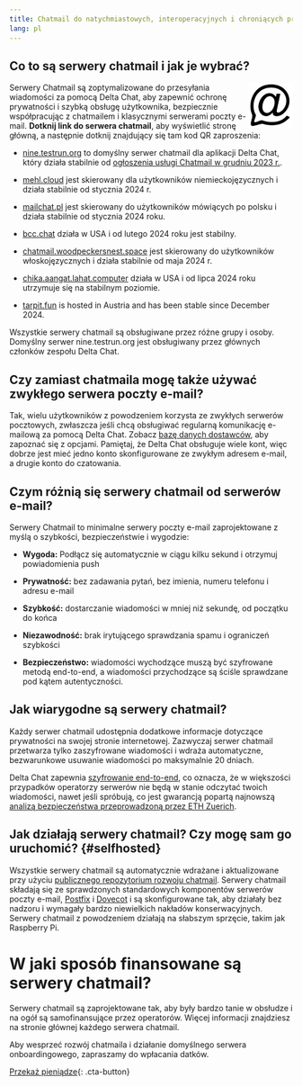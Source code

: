 ```yaml
---
title: Chatmail do natychmiastowych, interoperacyjnych i chroniących prywatność rozmów
lang: pl
---
```



## Co to są serwery chatmail i jak je wybrać?

<img alt="Chatmail logo" src="../assets/logos/chatmail.svg" width="80" style="float:right;" />

Serwery Chatmail są zoptymalizowane do przesyłania wiadomości za pomocą Delta Chat, aby zapewnić ochronę prywatności i szybką obsługę użytkownika, bezpiecznie współpracując z chatmailem i klasycznymi serwerami poczty e-mail. **Dotknij link do serwera chatmail**, aby wyświetlić stronę główną, a następnie dotknij znajdujący się tam kod QR zaproszenia:

- [nine.testrun.org](https://nine.testrun.org) to domyślny serwer chatmail dla aplikacji Delta Chat, który działa stabilnie od [ogłoszenia usługi Chatmail w grudniu 2023 r.](https://delta.chat/en/2023-12-13-chatmail).

- [mehl.cloud](https://mehl.cloud) jest skierowany dla użytkowników niemieckojęzycznych i działa stabilnie od stycznia 2024 r.

- [mailchat.pl](https://mailchat.pl) jest skierowany do użytkowników mówiących po polsku i działa stabilnie od stycznia 2024 roku.

- [bcc.chat](https://bcc.chat) działa w USA i od lutego 2024 roku jest stabilny.

- [chatmail.woodpeckersnest.space](https://chatmail.woodpeckersnest.space/) jest skierowany do użytkowników włoskojęzycznych i działa stabilnie od maja 2024 r.

- [chika.aangat.lahat.computer](https://chika.aangat.lahat.computer/)
  działa w USA i od lipca 2024 roku utrzymuje się na stabilnym poziomie.

- [tarpit.fun](https://tarpit.fun)
  is hosted in Austria and has been stable since December 2024.

Wszystkie serwery chatmail są obsługiwane przez różne grupy i osoby. Domyślny serwer nine.testrun.org jest obsługiwany przez głównych członków zespołu Delta Chat.

## Czy zamiast chatmaila mogę także używać zwykłego serwera poczty e-mail?

Tak, wielu użytkowników z powodzeniem korzysta ze zwykłych serwerów pocztowych, zwłaszcza jeśli chcą obsługiwać regularną komunikację e-mailową za pomocą Delta Chat. Zobacz [bazę danych dostawców](https://providers.delta.chat), aby zapoznać się z opcjami. Pamiętaj, że Delta Chat obsługuje wiele kont, więc dobrze jest mieć jedno konto skonfigurowane ze zwykłym adresem e-mail, a drugie konto do czatowania.


## Czym różnią się serwery chatmail od serwerów e-mail?

Serwery Chatmail to minimalne serwery poczty e-mail zaprojektowane z myślą o szybkości, bezpieczeństwie i wygodzie:

- **Wygoda:** Podłącz się automatycznie w ciągu kilku sekund i otrzymuj powiadomienia push

- **Prywatność:** bez zadawania pytań, bez imienia, numeru telefonu i adresu e-mail

- **Szybkość:** dostarczanie wiadomości w mniej niż sekundę, od początku do końca

- **Niezawodność:** brak irytującego sprawdzania spamu i ograniczeń szybkości

- **Bezpieczeństwo:** wiadomości wychodzące muszą być szyfrowane metodą end-to-end, a wiadomości przychodzące są ściśle sprawdzane pod kątem autentyczności.


## Jak wiarygodne są serwery chatmail?

Każdy serwer chatmail udostępnia dodatkowe informacje dotyczące prywatności na swojej stronie internetowej. Zazwyczaj serwer chatmail przetwarza tylko zaszyfrowane wiadomości i wdraża automatyczne, bezwarunkowe usuwanie wiadomości po maksymalnie 20 dniach.

Delta Chat zapewnia [szyfrowanie end-to-end](https://delta.chat/en/2023-11-23-jumbo-42), co oznacza, że w większości przypadków operatorzy serwerów nie będą w stanie odczytać twoich wiadomości, nawet jeśli spróbują, co jest gwarancją popartą najnowszą [analizą bezpieczeństwa przeprowadzoną przez ETH Zuerich](https://delta.chat/en/2024-03-25-crypto-analysis-securejoin).


## Jak działają serwery chatmail? Czy mogę sam go uruchomić? {#selfhosted}

Wszystkie serwery chatmail są automatycznie wdrażane i aktualizowane przy użyciu [publicznego repozytorium rozwoju chatmail](https://github.com/deltachat/chatmail). Serwery chatmail składają się ze sprawdzonych standardowych komponentów serwerów poczty e-mail, [Postfix](https://postfix.org) i [Dovecot](https://dovecot.org) i są skonfigurowane tak, aby działały bez nadzoru i wymagały bardzo niewielkich nakładów konserwacyjnych. Serwery chatmail z powodzeniem działają na słabszym sprzęcie, takim jak Raspberry Pi.


# W jaki sposób finansowane są serwery chatmail?

Serwery chatmail są zaprojektowane tak, aby były bardzo tanie w obsłudze i na ogół są samofinansujące przez operatorów. Więcej informacji znajdziesz na stronie głównej każdego serwera chatmail.

Aby wesprzeć rozwój chatmaila i działanie domyślnego serwera onboardingowego, zapraszamy do wpłacania datków.

[Przekaż pieniądze](donate){: .cta-button}
